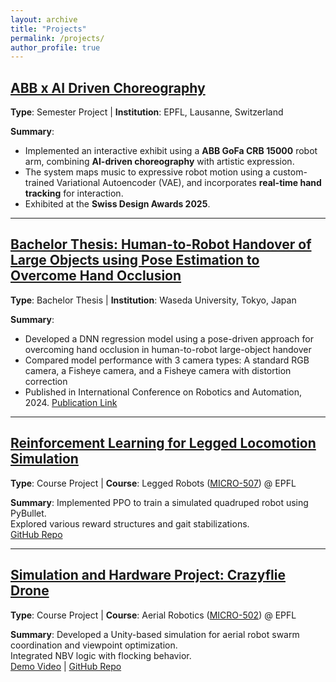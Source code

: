 ```yaml
---
layout: archive
title: "Projects"
permalink: /projects/
author_profile: true
---
```



## [ABB x AI Driven Choreography](../project/ai-choreo)
**Type**: Semester Project | **Institution**: EPFL, Lausanne, Switzerland 

**Summary**: 
- Implemented an interactive exhibit using a **ABB GoFa CRB 15000** robot arm, combining **AI-driven choreography** with artistic expression. 
- The system maps music to expressive robot motion using a custom-trained Variational Autoencoder (VAE), and incorporates **real-time hand tracking** for interaction. 
- Exhibited at the **Swiss Design Awards 2025**.

---

## [Bachelor Thesis: Human-to-Robot Handover of Large Objects using Pose Estimation to Overcome Hand Occlusion](../project/robot-handover)
**Type**: Bachelor Thesis | **Institution**: Waseda University, Tokyo, Japan

**Summary**: 
- Developed a DNN regression model using a pose-driven approach for overcoming hand occlusion in human-to-robot large-object handover
- Compared model performance with 3 camera types: A standard RGB camera, a Fisheye camera, and a Fisheye camera with distortion correction
- Published in International Conference on Robotics and Automation, 2024. [Publication Link](https://ieeexplore.ieee.org/abstract/document/10610777)

---

## [Reinforcement Learning for Legged Locomotion Simulation](../project/legged-rl)
**Type**: Course Project | **Course**: Legged Robots ([MICRO-507](https://edu.epfl.ch/coursebook/en/legged-robots-MICRO-507)) @ EPFL  

**Summary**: Implemented PPO to train a simulated quadruped robot using PyBullet.  
Explored various reward structures and gait stabilizations.  
[GitHub Repo](https://github.com/yourusername/legged-rl)

---

## [Simulation and Hardware Project: Crazyflie Drone](../project/aerial)
**Type**: Course Project | **Course**: Aerial Robotics ([MICRO-502](https://edu.epfl.ch/coursebook/fr/aerial-robotics-MICRO-502)) @ EPFL  

**Summary**: Developed a Unity-based simulation for aerial robot swarm coordination and viewpoint optimization.  
Integrated NBV logic with flocking behavior.  
[Demo Video](https://youtu.be/demo-link) | [GitHub Repo](https://github.com/yourusername/swarm-unity)
